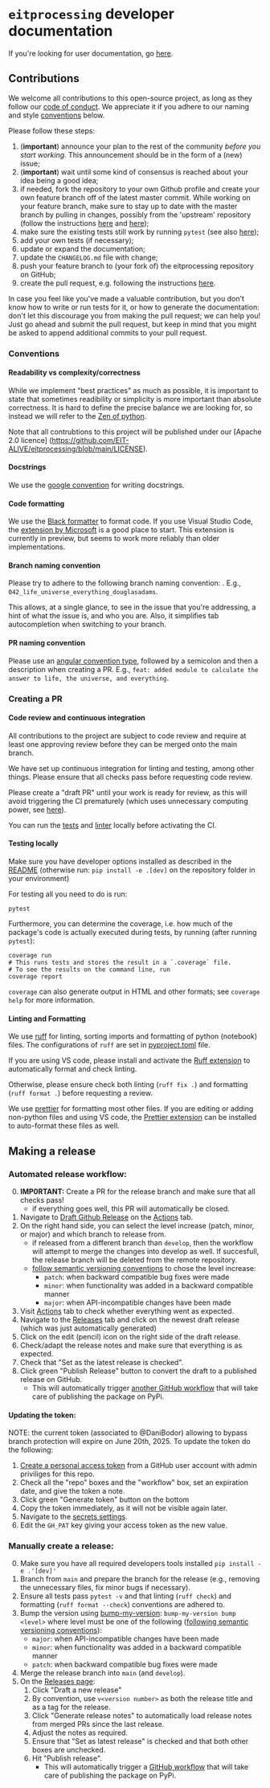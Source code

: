 # `eitprocessing` developer documentation

If you're looking for user documentation, go [here](README.md).

## Contributions

We welcome all contributions to this open-source project, as long as they follow our
[code of conduct](https://github.com/EIT-ALIVE/eitprocessing/blob/main/CODE_OF_CONDUCT.md).
We appreciate it if you adhere to our naming and style [conventions](#conventions) below.

Please follow these steps:

1. (**important**) announce your plan to the rest of the community _before you start working_. This announcement should be in the form of a (new) issue;
1. (**important**) wait until some kind of consensus is reached about your idea being a good idea;
1. if needed, fork the repository to your own Github profile and create your own feature branch off of the latest master commit. While working on your feature branch, make sure to stay up to date with the master branch by pulling in changes, possibly from the 'upstream' repository (follow the instructions [here](https://help.github.com/articles/configuring-a-remote-for-a-fork/) and [here](https://help.github.com/articles/syncing-a-fork/));
1. make sure the existing tests still work by running `pytest` (see also [here](#testing-locally));
1. add your own tests (if necessary);
1. update or expand the documentation;
1. update the `CHANGELOG.md` file with change;
1. push your feature branch to (your fork of) the eitprocessing repository on GitHub;
1. create the pull request, e.g. following the instructions [here](https://help.github.com/articles/creating-a-pull-request/).

In case you feel like you've made a valuable contribution, but you don't know how to write or run tests for it, or how to generate the documentation: don't let this discourage you from making the pull request; we can help you! Just go ahead and submit the pull request, but keep in mind that you might be asked to append additional commits to your pull request.

### Conventions

#### Readability vs complexity/correctness

While we implement "best practices" as much as possible, it is important to state that sometimes
readibility or simplicity is more important than absolute correctness.
It is hard to define the precise balance we are looking for, so instead we will refer
to the [Zen of python](https://peps.python.org/pep-0020/).

Note that all contrubtions to this project will be published under our [Apache 2.0 licence]
(<https://github.com/EIT-ALIVE/eitprocessing/blob/main/LICENSE>).

#### Docstrings

We use the [google convention](https://sphinxcontrib-napoleon.readthedocs.io/en/latest/example_google.html)
for writing docstrings.

#### Code formatting

We use the [Black formatter](https://pypi.org/project/black/) to format code. If you use Visual
Studio Code, the [extension by
Microsoft](https://marketplace.visualstudio.com/items?itemName=ms-python.black-formatter) is a good
place to start. This extension is currently in preview, but seems to work more reliably than older implementations.

#### Branch naming convention

Please try to adhere to the following branch naming convention:
<github-issue-number>_<brief-description>_<username>.
E.g., `042_life_universe_everything_douglasadams`.

This allows, at a single glance, to see in the issue that you're
addressing, a hint of what the issue is, and who you are.
Also, it simplifies tab autocompletion when switching to your branch.

#### PR naming convention

Please use an [angular convention type](https://github.com/angular/angular/blob/22b96b9/CONTRIBUTING.md#type),
followed by a semicolon and then a description when creating a PR.
E.g., `feat: added module to calculate the answer to life, the universe, and everything`.

### Creating a PR

#### Code review and continuous integration

All contributions to the project are subject to code review and require at least one
approving review before they can be merged onto the main branch.

We have set up continuous integration for linting and testing, among other things. Please ensure
that all checks pass before requesting code review.

Please create a "draft PR" until your work is ready for review, as this will avoid triggering
the CI prematurely (which uses unnecessary computing power, see [here](https://blog.esciencecenter.nl/reduce-reuse-recycle-save-the-planet-one-github-action-at-a-time-4ab602255c3f)).

You can run the [tests](#testing-locally) and [linter](#linting-and-formatting) locally before activating
the CI.

#### Testing locally

Make sure you have developer options installed as described in the [README](README.md)
(otherwise run: `pip install -e .[dev]` on the repository folder in your environment)

For testing all you need to do is run:

```shell
pytest
```

Furthermore, you can determine the coverage, i.e. how much of the package's code is actually
executed during tests, by running (after running `pytest`):

```shell
coverage run
# This runs tests and stores the result in a `.coverage` file.
# To see the results on the command line, run
coverage report
```

`coverage` can also generate output in HTML and other formats; see `coverage help` for more information.

#### Linting and Formatting

We use [ruff](https://docs.astral.sh/ruff/) for linting, sorting imports and formatting of python (notebook) files. The configurations of `ruff` are set in [pyproject.toml](pyproject.toml) file.

If you are using VS code, please install and activate the [Ruff extension](https://marketplace.visualstudio.com/items?itemName=charliermarsh.ruff) to automatically format and check linting.

Otherwise, please ensure check both linting (`ruff fix .`) and formatting (`ruff format .`) before requesting a review.

We use [prettier](https://prettier.io/) for formatting most other files. If you are editing or adding non-python files and using VS code, the [Prettier extension](https://marketplace.visualstudio.com/items?itemName=esbenp.prettier-vscode) can be installed to auto-format these files as well.

## Making a release

### Automated release workflow:

0. **IMP0RTANT:** Create a PR for the release branch and make sure that all checks pass!
   - if everything goes well, this PR will automatically be closed.
1. Navigate to [Draft Github Release](https://github.com/EIT-ALIVE/eitprocessing/actions/workflows/release_github.yml)
   on the [Actions](https://github.com/EIT-ALIVE/eitprocessing/actions) tab.
2. On the right hand side, you can select the level increase (patch, minor, or major) and which branch to release from.
   - if released from a different branch than `develop`, then the workflow will attempt to merge the changes into develop
     as well. If succesfull, the release branch will be deleted from the remote repository.
   - [follow semantic versioning conventions](https://semver.org/) to chose the level increase:
     - `patch`: when backward compatible bug fixes were made
     - `minor`: when functionality was added in a backward compatible manner
     - `major`: when API-incompatible changes have been made
3. Visit [Actions](https://github.com/EIT-ALIVE/eitprocessing/actions) tab to check whether everything went as expected.
4. Navigate to the [Releases](https://github.com/EIT-ALIVE/eitprocessing/releases) tab and click on the newest draft
   release (which was just automatically generated)
5. Click on the edit (pencil) icon on the right side of the draft release.
6. Check/adapt the release notes and make sure that everything is as expected.
7. Check that "Set as the latest release is checked".
8. Click green "Publish Release" button to convert the draft to a published release on GitHub.
   - This will automatically trigger [another GitHub workflow](https://github.com/EIT-ALIVE/eitprocessing/actions/workflows/release.yml) that will take care of publishing the package on PyPi.

#### Updating the token:

NOTE: the current token (associated to @DaniBodor) allowing to bypass branch protection will expire on June 20th, 2025. To update the token do the following:

1. [Create a personal access token](https://github.com/settings/tokens/new) from a GitHub user account with admin
   priviliges for this repo.
2. Check all the "repo" boxes and the "workflow" box, set an expiration date, and give the token a note.
3. Click green "Generate token" button on the bottom
4. Copy the token immediately, as it will not be visible again later.
5. Navigate to the [secrets settings](https://github.com/EIT-ALIVE/eitprocessing/settings/secrets/actions).
6. Edit the `GH_PAT` key giving your access token as the new value.

### Manually create a release:

0. Make sure you have all required developers tools installed `pip install -e .'[dev]'`
1. Branch from `main` and prepare the branch for the release (e.g., removing the unnecessary files, fix minor bugs if necessary).
2. Ensure all tests pass `pytest -v` and that linting (`ruff check`) and formatting (`ruff format --check`) conventions
   are adhered to.
3. Bump the version using [bump-my-version](https://github.com/callowayproject/bump-my-version): `bump-my-version bump <level>`
   where level must be one of the following ([following semantic versioning conventions](https://semver.org/)):
   - `major`: when API-incompatible changes have been made
   - `minor`: when functionality was added in a backward compatible manner
   - `patch`: when backward compatible bug fixes were made
4. Merge the release branch into `main` (and `develop`).
5. On the [Releases page](https://github.com/EIT-ALIVE/eitprocessing/releases):
   1. Click "Draft a new release"
   2. By convention, use `v<version number>` as both the release title and as a tag for the release.
   3. Click "Generate release notes" to automatically load release notes from merged PRs since the last release.
   4. Adjust the notes as required.
   5. Ensure that "Set as latest release" is checked and that both other boxes are unchecked.
   6. Hit "Publish release".
      - This will automatically trigger a [GitHub
        workflow](https://github.com/EIT-ALIVE/eitprocessing/actions/workflows/release.yml) that will take care of publishing
        the package on PyPi.
